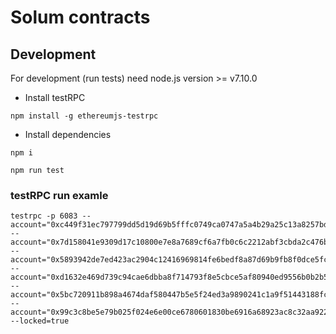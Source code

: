 # Solum contracts

## Development
For development (run tests) need node.js version >= v7.10.0

* Install testRPC

```
npm install -g ethereumjs-testrpc
```

* Install dependencies

```
npm i
```

```
npm run test
```

### testRPC run examle
```
testrpc -p 6083 --account="0xc449f31ec797799dd5d19d69b5fffc0749ca0747a5a4b29a25c13a8257bd84b1,1000000000000000000000000" --account="0x7d158041e9309d17c10800e7e8a7689cf6a7fb0c6c2212abf3cbda2c476b0a46,1000000000000000000000000" --account="0x5893942de7ed423ac2904c12416969814fe6bedf8a87d69b9fb8f0dce5fc265c,1000000000000000000000000" --account="0xd1632e469d739c94cae6dbba8f714793f8e5cbce5af80940ed9556b0b2b5c59,99999000000000000000000" --account="0x5bc720911b898a4674daf580447b5e5f24ed3a9890241c1a9f51443188fca2a6,1000000000000000000000000" --account="0x99c3c8be5e79b025f024e6e00ce6780601830be6916a68923ac8c32aa922a601,1000000000000000000000000" --locked=true
```